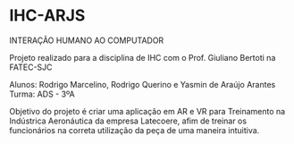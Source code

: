 # IHC-ARJS
INTERAÇÃO HUMANO AO COMPUTADOR 

  Projeto realizado para a disciplina de IHC com o Prof. Giuliano Bertoti na FATEC-SJC 
  
  Alunos: Rodrigo Marcelino, Rodrigo Querino e Yasmin de Araújo Arantes
  Turma: ADS - 3ºA
  
  Objetivo do projeto é criar uma aplicação em AR e VR para Treinamento na Indústrica Aeronáutica da empresa Latecoere, afim de treinar os funcionários na correta utilização da peça de uma maneira intuitiva. 

